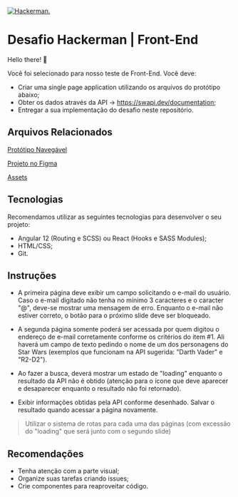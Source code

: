 
[![Hackerman.](https://indiecast.com.br/wp-content/uploads/2017/02/hackerman.jpg)](https://synth.codes)


# Desafio Hackerman | Front-End

Hello there! 👋

Você foi selecionado para nosso teste de Front-End. Você deve:

- Criar uma single page application utilizando os arquivos do protótipo abaixo;
- Obter os dados através da API -> https://swapi.dev/documentation;
- Entregar a sua implementação do desafio neste repositório.


## Arquivos Relacionados

[Protótipo Navegável](https://www.figma.com/proto/8QutE5PbNea4Q4hi8T91rv/Hackerman-s-Challenge?page-id=0%3A1&node-id=3%3A2&viewport=494%2C378%2C0.13534130156040192&scaling=min-zoom&starting-point-node-id=3%3A2&hide-ui=1)

[Projeto no Figma](https://www.figma.com/file/8QutE5PbNea4Q4hi8T91rv/Hackerman-s-Challenge?node-id=0%3A1)

[Assets](https://drive.google.com/drive/folders/1f-a81FiT-SyGGxO7bmoB91X12oY9t2wW?usp=sharing)

## Tecnologias

Recomendamos utilizar as seguintes tecnologias para desenvolver o seu projeto:

- Angular 12 (Routing e SCSS) ou React (Hooks e SASS Modules);
- HTML/CSS;
- Git.

## Instruções

- A primeira página deve exibir um campo solicitando o e-mail do usuário. Caso o e-mail digitado não tenha no mínimo 3 caracteres e o caracter "@", deve-se mostrar uma mensagem de erro. Enquanto o e-mail não estiver correto, o botão para o próximo slide deve ser bloqueado.

- A segunda página somente poderá ser acessada por quem digitou o endereço de e-mail corretamente conforme os critérios do item #1. Ali haverá um campo de texto pedindo o nome de um dos personagens do Star Wars (exemplos que funcionam na API sugerida: "Darth Vader" e "R2-D2").

- Ao fazer a busca, deverá mostrar um estado de "loading" enquanto o resultado da API não é obtido (atenção para o ícone que deve aparecer e desaparecer enquanto o resultado não foi retornado).

- Exibir informações obtidas pela API conforme desenhado. Salvar o resultado quando acessar a página novamente.

> Utilizar o sistema de rotas para cada uma das páginas (com excessão do "loading" que será junto com o segundo slide)


## Recomendações

- Tenha atenção com a parte visual;
- Organize suas tarefas criando issues;
- Crie componentes para reaproveitar código.

